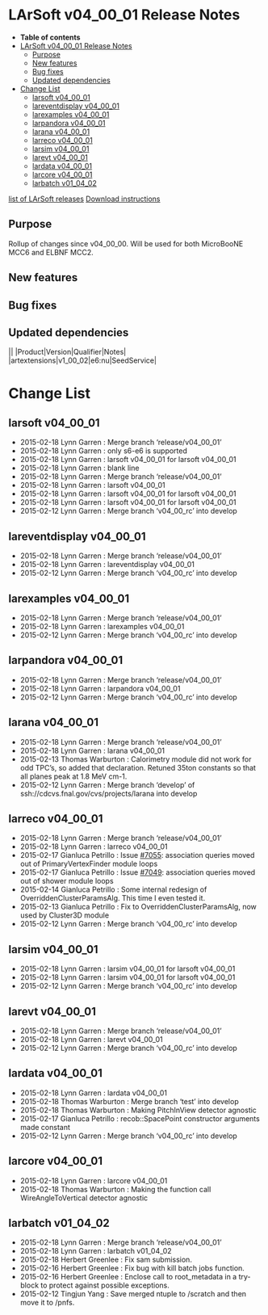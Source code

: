 LArSoft v04_00_01 Release Notes
======================================================================

-   **Table of contents**
-   [LArSoft v04_00_01 Release Notes](#LArSoft-v04_00_01-Release-Notes)
    -   [Purpose](#Purpose)
    -   [New features](#New-features)
    -   [Bug fixes](#Bug-fixes)
    -   [Updated dependencies](#Updated-dependencies)
-   [Change List](#Change-List)
    -   [larsoft v04_00_01](#larsoft-v04_00_01)
    -   [lareventdisplay v04_00_01](#lareventdisplay-v04_00_01)
    -   [larexamples v04_00_01](#larexamples-v04_00_01)
    -   [larpandora v04_00_01](#larpandora-v04_00_01)
    -   [larana v04_00_01](#larana-v04_00_01)
    -   [larreco v04_00_01](#larreco-v04_00_01)
    -   [larsim v04_00_01](#larsim-v04_00_01)
    -   [larevt v04_00_01](#larevt-v04_00_01)
    -   [lardata v04_00_01](#lardata-v04_00_01)
    -   [larcore v04_00_01](#larcore-v04_00_01)
    -   [larbatch v01_04_02](#larbatch-v01_04_02)

[list of LArSoft releases](LArSoft_release_list)
[Download instructions](http://scisoft.fnal.gov/scisoft/bundles/larsoft/v04_00_01/larsoft-v04_00_01.html)

Purpose
--------------------

Rollup of changes since v04_00_00. Will be used for both MicroBooNE MCC6 and ELBNF MCC2.

New features
------------------------------

Bug fixes
------------------------

Updated dependencies
----------------------------------------------

||
|Product|Version|Qualifier|Notes|
|artextensions|v1_00_02|e6:nu|SeedService|

Change List
============================

larsoft v04_00_01
------------------------------------------

-   2015-02-18 Lynn Garren : Merge branch ‘release/v04_00_01’
-   2015-02-18 Lynn Garren : only s6-e6 is supported
-   2015-02-18 Lynn Garren : larsoft v04_00_01 for larsoft v04_00_01
-   2015-02-18 Lynn Garren : blank line
-   2015-02-18 Lynn Garren : Merge branch ‘release/v04_00_01’
-   2015-02-18 Lynn Garren : larsoft v04_00_01
-   2015-02-18 Lynn Garren : larsoft v04_00_01 for larsoft v04_00_01
-   2015-02-18 Lynn Garren : larsoft v04_00_01 for larsoft v04_00_01
-   2015-02-12 Lynn Garren : Merge branch ‘v04_00_rc’ into develop

lareventdisplay v04_00_01
----------------------------------------------------------

-   2015-02-18 Lynn Garren : Merge branch ‘release/v04_00_01’
-   2015-02-18 Lynn Garren : lareventdisplay v04_00_01
-   2015-02-12 Lynn Garren : Merge branch ‘v04_00_rc’ into develop

larexamples v04_00_01
--------------------------------------------------

-   2015-02-18 Lynn Garren : Merge branch ‘release/v04_00_01’
-   2015-02-18 Lynn Garren : larexamples v04_00_01
-   2015-02-12 Lynn Garren : Merge branch ‘v04_00_rc’ into develop

larpandora v04_00_01
------------------------------------------------

-   2015-02-18 Lynn Garren : Merge branch ‘release/v04_00_01’
-   2015-02-18 Lynn Garren : larpandora v04_00_01
-   2015-02-12 Lynn Garren : Merge branch ‘v04_00_rc’ into develop

larana v04_00_01
----------------------------------------

-   2015-02-18 Lynn Garren : Merge branch ‘release/v04_00_01’
-   2015-02-18 Lynn Garren : larana v04_00_01
-   2015-02-13 Thomas Warburton : Calorimetry module did not work for odd TPC’s, so added that declaration. Retuned 35ton constants so that all planes peak at 1.8 MeV cm-1.
-   2015-02-12 Lynn Garren : Merge branch ‘develop’ of ssh://cdcvs.fnal.gov/cvs/projects/larana into develop

larreco v04_00_01
------------------------------------------

-   2015-02-18 Lynn Garren : Merge branch ‘release/v04_00_01’
-   2015-02-18 Lynn Garren : larreco v04_00_01
-   2015-02-17 Gianluca Petrillo : Issue [\#7055](/redmine/issues/7055 "Bug: FindManyP() usage in PrimaryVertexFinder module (Closed)"): association queries moved out of PrimaryVertexFinder module loops
-   2015-02-17 Gianluca Petrillo : Issue [\#7049](/redmine/issues/7049 "Bug: FindManyP() usage in ShowerCheater, ShowerFinder and ShowerReco modules (Closed)"): association queries moved out of shower module loops
-   2015-02-14 Gianluca Petrillo : Some internal redesign of OverriddenClusterParamsAlg. This time I even tested it.
-   2015-02-13 Gianluca Petrillo : Fix to OverriddenClusterParamsAlg, now used by Cluster3D module
-   2015-02-12 Lynn Garren : Merge branch ‘v04_00_rc’ into develop

larsim v04_00_01
----------------------------------------

-   2015-02-18 Lynn Garren : larsim v04_00_01 for larsoft v04_00_01
-   2015-02-18 Lynn Garren : larsim v04_00_01 for larsoft v04_00_01
-   2015-02-12 Lynn Garren : Merge branch ‘v04_00_rc’ into develop

larevt v04_00_01
----------------------------------------

-   2015-02-18 Lynn Garren : Merge branch ‘release/v04_00_01’
-   2015-02-18 Lynn Garren : larevt v04_00_01
-   2015-02-12 Lynn Garren : Merge branch ‘v04_00_rc’ into develop

lardata v04_00_01
------------------------------------------

-   2015-02-18 Lynn Garren : lardata v04_00_01
-   2015-02-18 Thomas Warburton : Merge branch ‘test’ into develop
-   2015-02-18 Thomas Warburton : Making PitchInView detector agnostic
-   2015-02-17 Gianluca Petrillo : recob::SpacePoint constructor arguments made constant
-   2015-02-12 Lynn Garren : Merge branch ‘v04_00_rc’ into develop

larcore v04_00_01
------------------------------------------

-   2015-02-18 Lynn Garren : larcore v04_00_01
-   2015-02-18 Thomas Warburton : Making the function call WireAngleToVertical detector agnostic

larbatch v01_04_02
--------------------------------------------

-   2015-02-18 Lynn Garren : Merge branch ‘release/v04_00_01’
-   2015-02-18 Lynn Garren : larbatch v01_04_02
-   2015-02-18 Herbert Greenlee : Fix sam submission.
-   2015-02-16 Herbert Greenlee : Fix bug with kill batch jobs function.
-   2015-02-16 Herbert Greenlee : Enclose call to root_metadata in a try-block to protect against possible exceptions.
-   2015-02-12 Tingjun Yang : Save merged ntuple to /scratch and then move it to /pnfs.
